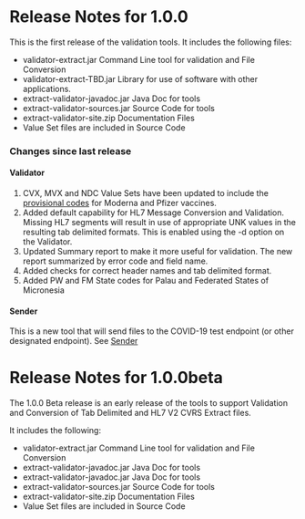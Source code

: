 # Release Notes for 1.0.0
This is the first release of the validation tools.  It includes the following files:

* validator-extract.jar Command Line tool for validation and File Conversion
* validator-extract-TBD.jar Library for use of software with other applications.
* extract-validator-javadoc.jar Java Doc for tools
* extract-validator-sources.jar Source Code for tools
* extract-validator-site.zip Documentation Files
* Value Set files are included in Source Code

### Changes since last release

#### Validator
1. CVX, MVX and NDC Value Sets have been updated to include the [provisional codes](https://www.cdc.gov/vaccines/programs/iis/code-sets.html) for Moderna and Pfizer vaccines.
2. Added default capability for HL7 Message Conversion and Validation.  Missing HL7 segments will result in use of
appropriate UNK values in the resulting tab delimited formats. This is enabled using the -d option on the Validator.
3. Updated Summary report to make it more useful for validation. The new report summarized by error code and field name.
4. Added checks for correct header names and tab delimited format.
5. Added PW and FM State codes for Palau and Federated States of Micronesia

#### Sender
This is a new tool that will send files to the COVID-19 test endpoint (or other designated endpoint).  See [Sender](Sender.html)

# Release Notes for 1.0.0beta
The 1.0.0 Beta release is an early release of the tools to support Validation and Conversion of Tab Delimited and HL7 V2
CVRS Extract files.

It includes the following:

* validator-extract.jar Command Line tool for validation and File Conversion
* extract-validator-javadoc.jar Java Doc for tools
* extract-validator-javadoc.jar Java Doc for tools
* extract-validator-sources.jar Source Code for tools
* extract-validator-site.zip Documentation Files
* Value Set files are included in Source Code
